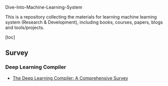 Dive-Into-Machine-Learning-System

This is a repository collecting the materials for learning machine learning system (Research & Development), including books, courses, papers, blogs and tools/projects.

[toc]

## Survey

### Deep Learning Compiler

* [The Deep Learning Compiler: A Comprehensive Survey](https://arxiv.org/pdf/2002.03794.pdf)

